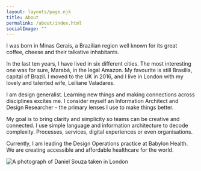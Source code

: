 ```yaml
---
layout: layouts/page.njk
title: About
permalink: /about/index.html
socialImage: ""
---
```

I was born in Minas Gerais, a Brazilian region well known for its great coffee, cheese and their talkative inhabitants. 

In the last ten years, I have lived in six different cities. The most interesting one was for sure, Marabá, in the legal Amazon. My favourite is still Brasília, capital of Brazil. I moved to the UK in 2016, and I live in London with my lovely and talented wife, Leiliane Valadares.  

I am design generalist. Learning new things and making connections across disciplines excites me. I consider myself an Information Architect and Design Researcher - the primary lenses I use to make things better. 

My goal is to bring clarity and simplicity so teams can be creative and connected. I use simple language and information architecture to decode complexity. Processes, services, digital experiences or even organisations.

Currently, I am leading the Design Operations practice at Babylon Health. We are creating accessible and affordable healthcare for the world.

![A photograph of Daniel Souza taken in London](/images/daniel_souza_photo.jpg "A photograph of Daniel Souza ")